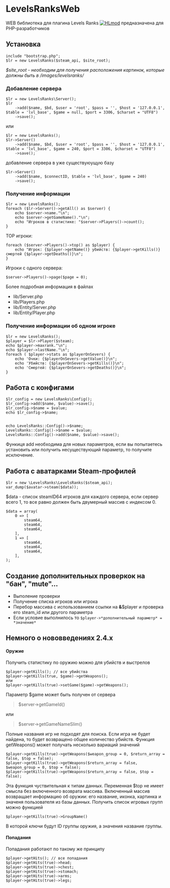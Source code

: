 
# LevelsRanksWeb

WEB библиотека для плагина Levels Ranks [![HLmod](https://dev.sborislav.xyz/lr240/hlmod.png)](https://hlmod.ru/resources/177/) предназначена для PHP-разработчиков
## Установка

    include "bootstrap.php";
    $lr = new LevelsRanks($steam_api, $site_root);
*$site_root - необходим для получения расположения картинок, которые должны быть в /images/levelsranks/*
### Добавление сервера

    $lr = new LevelsRanks\Server();
    $lr
	    ->add($name, $bd, $user = 'root', $pass = '', $host = '127.0.0.1', $table = 'lvl_base', $game = null, $port = 3306, $charset = "UTF8")
	    ->save();
или

    $lr = new LevelsRanks();
    $lr->Server()
	    ->add($name, $bd, $user = 'root', $pass = '', $host = '127.0.0.1', $table = 'lvl_base', $game = 240, $port = 3306, $charset = "UTF8")
	    ->save();
 добавление сервера в уже существуюущую базу

    $lr->Server()
	    ->add($name, $connectID, $table = 'lvl_base', $game = 240)
	    ->save();
### Получение информации

    $lr = new LevelsRanks();
    foreach ($lr->Server()->getAll() as $server) {
	    echo $server->name."\n";
	    echo $server->getGameName()."\n";
	    echo "Игроков в статистике: "$server->Players()->count();
    }
  
 TOP игроки:
 

    foreach ($server->Players()->top() as $player) {
	    echo "Игрок: {$player->getName()} убийств: {$player->getKills()} смертей {$player->getDeaths()}\n";
    }
Игроки с одного сервера:

    $server->Players()->page($page = 0);
	
 Более подробная информация в файлах 
 

 - lib/Server.php
 - lib/Players.php
 - lib/Entity/Server.php
 - lib/Entity/Player.php

### Получение информации об одном игроке

    $lr = new LevelsRanks();
    $player = $lr->Player($steam);
    echo $player->maxrank."\n";
    echo $player->lastName."\n";
    foreach ( $player->stats as $playerOnSevers) {
		echo 'Очки: {$playerOnSevers->getValue()}\n";
	    echo 'Убийств: {$playerOnSevers->getKills()}\n";
	    echo 'Смертей: {$playerOnSevers->getDeaths()}\n";
    }
## Работа с конфигами

    $lr_config = new LevelsRanks\Config();
    $lr_config->add($name, $value)->save();
    $lr_config->$name = $value;
    echo $lr_config->$name;
   

    echo LevelsRanks::Config()->$name;
    LevelsRanks::Config()->$name = $value;
    LevelsRanks::Config()->add($name, $value)->save();
Функиця add необходима для новых параметров, если вы попытаетесь установить или получить несуществующий параметр, то получите исключение.
## Работа с аватарками Steam-профилей

    $lr = new \LevelsRanks\LevelsRanks($steam_api);
    var_dump($avatar->steam($data));
    
 $data - список steamID64 игроков для каждого сервера, если сервер всего 1, то все равно должен быть двумерный массив с индексом 0.

    $data = array(
	    0 => [
		    steam64,
		    steam64,
		    steam64,
	    ],
	    1 => [
		    steam64,
		    steam64,
		    steam64,
	    ],
    );
## Создание дополнительных проверкок на "бан", "mute"...
- Выполение проверки
- Получение списка игроков или игрока
- Перебор массива с использованием ссылки на **&**$player и проверка его steam_id или другого параметра
- Если условие выполнилось то `$player->*дополнительный параметр* = *значение*`

## Немного о нововведениях 2.4.x
#### Оружие
Получить статистику по оружию можно для убийств и выстрелов

    $player->getKills(); // все убийства
    $player->getKills(true, $game)->getWeapons();
    или 
    $player->getKills(true)->setGame($game)->getWeapons();
 
 Параметр $game может быть получен от сервера 

> $server->getGameId()

 или 

> $server->getGameNameSlim()

 Полные названия игр не подходят для поиска. Если игра не будет найдена, то будет возвращено общее количество убийств.
Функция getWeapons() может получать несколько вариаций значений

    $player->getKills(true)->getWeapons($weapon_group = 0, $return_array = false, $top = false);
    $player->getKills(true)->getWeapons($return_array = false, $weapon_group = 0, $top = false);
    $player->getKills(true)->getWeapons($return_array = false, $top = false);
   Эта функция чуствительная к типам данных. 
   Переменная $top не имеет смысла без включенного возврата массива. 
   Включенный массив возвращает информацию об оружии: его название, иконка, картинка и значеня пользователя из базы данных.
   Получить список игровых групп можно функцией 
   

    $player->getKills(true)->GroupName()
    
  В которой ключи будут ID группы оружия, а значения название группы. 
#### Попадания
Попадания работают по такому же принципу

    $player->getHits(); // все попадания
    $player->getHits(true)->head;
    $player->getHits(true)->chest;
    $player->getHits(true)->stomach;
    $player->getHits(true)->arms;
    $player->getHits(true)->legs;
